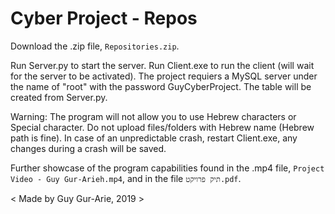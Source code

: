 # Cyber Project - Repos

Download the .zip file, `Repositories.zip`.

Run Server.py to start the server.
Run Client.exe to run the client (will wait for the server to be activated).
The project requiers a MySQL server under the name of "root" with the password GuyCyberProject. The table will be created from Server.py.

Warning:
The program will not allow you to use Hebrew characters or Special character. Do not upload files/folders with Hebrew name (Hebrew path is fine).
In case of an unpredictable crash, restart Client.exe, any changes during a crash will be saved.

Further showcase of the program capabilities found in the .mp4 file, `Project Video - Guy Gur-Arieh.mp4`,
and in the file `תיק פרויקט.pdf`.

< Made by Guy Gur-Arie, 2019 >
